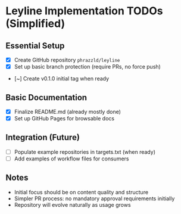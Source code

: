 # Leyline Implementation TODOs (Simplified)

## Essential Setup
- [x] Create GitHub repository `phrazzld/leyline`
- [x] Set up basic branch protection (require PRs, no force push)
- [~] Create v0.1.0 initial tag when ready

## Basic Documentation
- [x] Finalize README.md (already mostly done)
- [x] Set up GitHub Pages for browsable docs

## Integration (Future)
- [ ] Populate example repositories in targets.txt (when ready)
- [ ] Add examples of workflow files for consumers

## Notes
* Initial focus should be on content quality and structure
* Simpler PR process: no mandatory approval requirements initially
* Repository will evolve naturally as usage grows
